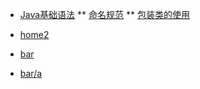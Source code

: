 <!--
 * @Descripttion: 
 * @version: 
 * @Author: naxiaozi
 * @Date: 2022-06-23 14:03:46
 * @LastEditors: Please set LastEditors
 * @LastEditTime: 2022-06-23 16:37:41
-->
* [Java基础语法](base)
** [命名规范](name-convensions.md)
** [包装类的使用](pack-class)

* [home2](home2)
* [bar](bar/)
* [bar/a](bar/a)